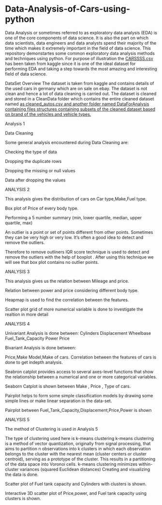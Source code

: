 # Data-Analysis-of-Cars-using-python

Data Analysis or sometimes referred to as exploratory data analysis (EDA) is one of the core components of data science. It is also the part on which data scientists, data engineers and data analysts spend their majority of the time which makes it extremely important in the field of data science. This repository demonstartes some common exploratory data analysis methods and techniques using python. For purpose of illustration the [CARSSSS.csv](https://github.com/Muskaanbafna/Data-Analysis-of-Cars-using-python/files/8793819/CARSSSS.csv) has been taken from kaggle since it is one of the ideal dataset for performing EDA and taking a step towards the most amazing and interesting field of data science.

DataSet Overview
The dataset is taken from kaggle and contains details of the used cars in germany which are on sale on ebay.
The dataset is not clean and hence a lot of data cleaning is carried out.
The dataset is cleaned and stored in a CleanData folder which contains the entire cleaned dataset named [as cleaned_autos.csv and another folder named DataForAnalysis containing files structures containing subsets of the cleaned dataset based on brand of the vehicles and vehicle types.](https://github.com/Muskaanbafna/Data-Analysis-of-Cars-using-python/tree/main/CleanedData/clean%20data)


Analysis 1 

Data Cleaning 

Some general analysis encountered during Data Cleaning are:

Checking the type of data

Dropping the duplicate rows

Dropping the missing or null values

Data after dropping the values



ANALYSIS 2

This analysis gives the distribution of cars on Car type,Make,Fuel type.

Box plot of Price of every body type.

Performing a 5 number summary (min, lower quartile, median, upper quartile, max)

An outlier is a point or set of points different from other points. Sometimes they can be very high or very low. It’s often a good idea to detect and remove the outliers.

Therefore to remove outliners IQR score technique is used  to detect and remove the outliers with the help of boxplot
.
After using this technique we will see that  box plot contains no outlier points.


ANALYSIS 3

This analysis gives us the relation between Mileage and price.

Relation between power and price considering different body type.

Heapmap is used to find the correlation between the features.

Scatter plot grid of more numerical variable is done to  investigate the realtion in more detail


ANALYSIS 4

Univariant Analysis is done between:
Cylinders
Displacement
Wheelbase
Fuel_Tank_Capacity
Power
Price

Bivariant Analysis is done between:

Price,Make 
Model,Make of cars.
Correlation between the features of cars is done to get indepth analysis.

Seabron catplot provides access to several axes-level functions that show the relationship between a numerical and one or more categorical variables.

Seaborn Catplot is shown between Make , Price , Type of cars.

Pairplot helps to form some simple classification models by drawing some simple lines or make linear separation in the data-set.

Pairplot between Fuel_Tank_Capacity,Displacement,Price,Power is shown 

ANALYSIS 5

The method of Clustering is used in Analysis 5

The type of clustering used here is k-means clustering k-means clustering is a method of vector quantization, originally from signal processing, that aims to partition n observations into k clusters in which each observation belongs to the cluster with the nearest mean (cluster centers or cluster centroid), serving as a prototype of the cluster. This results in a partitioning of the data space into Voronoi cells. k-means clustering minimizes within-cluster variances (squared Euclidean distances)
Creating and visualizing the data is done.

Scatter plot of Fuel tank capacity and Cylinders with clusters is shown.

Interactive 3D scatter plot of Price,power, and Fuel tank capacity using  clusters is shown.


